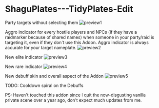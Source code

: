 # ShaguPlates---TidyPlates-Edit

Party targets without selecting them
![preview1](https://image.noelshack.com/fichiers/2018/03/3/1516207834-sans-titre1.png "preview1")

Aggro indicator for every hostile players and NPCs (if they have a raidmarker because of shared names) when someone in your party/raid is targeting it, even if they don't use this Addon. Aggro indicator is always accurate for your target nameplate.
![preview2](http://image.noelshack.com/fichiers/2017/09/1488751195-threatplate.png "preview2")

New elite indicator
![preview3](https://image.noelshack.com/fichiers/2018/03/3/1516207824-sans-titre3.png "preview3")

New rare indicator
![preview4](https://image.noelshack.com/fichiers/2018/03/3/1516207823-sans-titre4.png "preview4")

New debuff skin and overall aspect of the Addon
![preview5](https://image.noelshack.com/fichiers/2018/03/3/1516207830-sans-titre5.png "preview5")

TODO:
Cooldown spiral on the Debuffs

PS:
Haven't touched this addon since I quit the now-disgusting vanilla private scene over a year ago, don't expect much updates from me.
